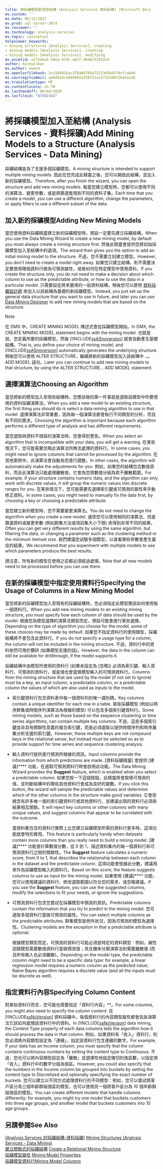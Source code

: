 ```yaml
---
title: 將採礦模型新增至結構 (Analysis Services 資料採礦) |Microsoft Docs
ms.custom: ''
ms.date: 06/13/2017
ms.prod: sql-server-2014
ms.reviewer: ''
ms.technology: analysis-services
ms.topic: conceptual
helpviewer_keywords:
- mining structures [Analysis Services], creating
- mining models [Analysis Services], creating
- mining models [Analysis Services], modifying
ms.assetid: a175daa5-58ea-474c-a82f-9648c5155dc8
author: minewiskan
ms.author: owend
ms.openlocfilehash: 2cc504016ac378a66795e7522365bd570cfca84d
ms.sourcegitcommit: ad4d92dce894592a259721a1571b1d8736abacdb
ms.translationtype: MT
ms.contentlocale: zh-TW
ms.lasthandoff: 08/04/2020
ms.locfileid: "87592342"
---
```

# <a name="add-mining-models-to-a-structure-analysis-services---data-mining"></a><span data-ttu-id="37c24-102">將採礦模型加入至結構 (Analysis Services - 資料採礦)</span><span class="sxs-lookup"><span data-stu-id="37c24-102">Add Mining Models to a Structure (Analysis Services - Data Mining)</span></span>
  <span data-ttu-id="37c24-103">採礦結構是為了支援多個採礦模型。</span><span class="sxs-lookup"><span data-stu-id="37c24-103">A mining structure is intended to support multiple mining models.</span></span> <span data-ttu-id="37c24-104">因此在您完成此精靈之後，您可以開啟此結構，並加入新的採礦模型。</span><span class="sxs-lookup"><span data-stu-id="37c24-104">Therefore, after you finish the wizard, you can open the structure and add new mining models.</span></span> <span data-ttu-id="37c24-105">每當您建立模型時，您都可以使用不同的演算法、變更參數，或是將篩選套用到不同的資料子集。</span><span class="sxs-lookup"><span data-stu-id="37c24-105">Each time that you create a model, you can use a different algorithm, change the parameters, or apply filters to use a different subset of the data.</span></span>  
  
## <a name="adding-new-mining-models"></a><span data-ttu-id="37c24-106">加入新的採礦模型</span><span class="sxs-lookup"><span data-stu-id="37c24-106">Adding New Mining Models</span></span>  
 <span data-ttu-id="37c24-107">當您使用資料採礦精靈建立新的採礦模型時，預設一定要先建立採礦結構。</span><span class="sxs-lookup"><span data-stu-id="37c24-107">When you use the Data Mining Wizard to create a new mining model, by default you must always create a mining structure first.</span></span> <span data-ttu-id="37c24-108">然後此精靈會提供您將初始採礦模型加入至結構中的選項。</span><span class="sxs-lookup"><span data-stu-id="37c24-108">The wizard then gives you the option to add an initial mining model to the structure.</span></span> <span data-ttu-id="37c24-109">不過，您不需要立刻建立模型。</span><span class="sxs-lookup"><span data-stu-id="37c24-109">However, you don't need to create a model right away.</span></span> <span data-ttu-id="37c24-110">如果您只建立結構，則不需要決定要使用哪個資料行做為可預測屬性，或者如何在特定模型中使用資料，</span><span class="sxs-lookup"><span data-stu-id="37c24-110">If you create the structure only, you do not need to make a decision about which column to use as the predictable attribute, or how to use the data in a particular model.</span></span> <span data-ttu-id="37c24-111">只需要設定將來要用的一般資料結構，稍後您可以使用 [資料採礦設計師](data-mining-designer.md) 來加入以該結構為基礎的新採礦模型。</span><span class="sxs-lookup"><span data-stu-id="37c24-111">Instead, you just set up the general data structure that you want to use in future, and later you can use [Data Mining Designer](data-mining-designer.md) to add new mining models that are based on the structure.</span></span>  
  
> [!NOTE]  
>  <span data-ttu-id="37c24-112">在 DMX 中，CREATE MINING MODEL 陳述式會從採礦模型開始。</span><span class="sxs-lookup"><span data-stu-id="37c24-112">In DMX, the CREATE MINING MODEL statement  begins with the mining model.</span></span> <span data-ttu-id="37c24-113">也就是說，您定義所要的採礦模型，然後 [!INCLUDE[ssASnoversion](../../includes/ssasnoversion-md.md)] 就會自動產生基礎結構。</span><span class="sxs-lookup"><span data-stu-id="37c24-113">That is, you define your choice of mining model, and [!INCLUDE[ssASnoversion](../../includes/ssasnoversion-md.md)] automatically generates the underlying structure.</span></span> <span data-ttu-id="37c24-114">稍後您可以使用 ALTER STRUCTURE，繼續將新的採礦模型加入該結構中 .。。ADD MODEL 語句。</span><span class="sxs-lookup"><span data-stu-id="37c24-114">Later you can continue to add new mining models to that structure, by using the ALTER STRUCTURE... ADD MODEL statement.</span></span>  
  
## <a name="choosing-an-algorithm"></a><span data-ttu-id="37c24-115">選擇演算法</span><span class="sxs-lookup"><span data-stu-id="37c24-115">Choosing an Algorithm</span></span>  
 <span data-ttu-id="37c24-116">當您將新的模型加入至現有結構時，您應該做的第一件事就是選取該模型中所要使用的資料採礦演算法。</span><span class="sxs-lookup"><span data-stu-id="37c24-116">When you add a new model to an existing structure, the first thing you should do is select a data mining algorithm to use in that model.</span></span> <span data-ttu-id="37c24-117">選擇演算法非常重要，因為每一個演算法都會執行不同類型的分析，而且有不同的需求。</span><span class="sxs-lookup"><span data-stu-id="37c24-117">Choosing the algorithm is important because each algorithm performs a different type of analysis and has different requirements.</span></span>  
  
 <span data-ttu-id="37c24-118">當您選取與資料不相容的演算法時，您會得到警告。</span><span class="sxs-lookup"><span data-stu-id="37c24-118">When you select an algorithm that is incompatible with your data, you will get a warning.</span></span> <span data-ttu-id="37c24-119">在某些情況下，您可能需要忽略此演算法所無法處理的資料行。</span><span class="sxs-lookup"><span data-stu-id="37c24-119">In some cases, you might need to ignore columns that cannot be processed by the algorithm.</span></span> <span data-ttu-id="37c24-120">在其他案例中，此演算法會自動為您進行調整。</span><span class="sxs-lookup"><span data-stu-id="37c24-120">In other cases, the algorithm will automatically make the adjustments for you.</span></span> <span data-ttu-id="37c24-121">例如，如果您的結構包含數值資料，而且此演算法只能處理離散值，它會為您將數值分組為若干離散範圍。</span><span class="sxs-lookup"><span data-stu-id="37c24-121">For example, if your structure contains numeric data, and the algorithm can only work with discrete values, it will group the numeric values into discrete ranges for you.</span></span> <span data-ttu-id="37c24-122">在某些情況下，您可能需要先選擇索引鍵或可預測的屬性來手動修正資料。</span><span class="sxs-lookup"><span data-stu-id="37c24-122">In some cases, you might need to manually fix the data first, by choosing a key or choosing a predictable attribute.</span></span>  
  
 <span data-ttu-id="37c24-123">當您建立新的模型時，您不需要變更演算法。</span><span class="sxs-lookup"><span data-stu-id="37c24-123">You do not need to change the algorithm when you create a new model.</span></span> <span data-ttu-id="37c24-124">通常您可以使用相同的演算法，但是篩選資料或變更參數 (例如群集方法或項目集大小下限) 來得到非常不同的結果。</span><span class="sxs-lookup"><span data-stu-id="37c24-124">Often you can get very different results by using the same algorithm, but filtering the data, or changing a parameter such as the clustering method or the minimum itemset size.</span></span> <span data-ttu-id="37c24-125">我們建議您試驗多個模型，以查看哪些參數會產生最佳的結果。</span><span class="sxs-lookup"><span data-stu-id="37c24-125">We recommend that you experiment with multiple models to see which parameters produce the best results.</span></span>  
  
 <span data-ttu-id="37c24-126">請注意，所有新的模型在使用之前都必須經過處理。</span><span class="sxs-lookup"><span data-stu-id="37c24-126">Note that all new models need to be processed before you can use them.</span></span>  
  
## <a name="specifying-the-usage-of-columns-in-a-new-mining-model"></a><span data-ttu-id="37c24-127">在新的採礦模型中指定使用資料行</span><span class="sxs-lookup"><span data-stu-id="37c24-127">Specifying the Usage of Columns in a New Mining Model</span></span>  
 <span data-ttu-id="37c24-128">當您將新的採礦模型加入至現有的採礦結構時，您必須指定此模型應該如何使用每一個資料行。</span><span class="sxs-lookup"><span data-stu-id="37c24-128">When you add new mining models to an existing mining structure, you must specify how each column of data should be used by the model.</span></span> <span data-ttu-id="37c24-129">根據您為模型選擇的演算法類型而定，預設可能會進行某些選擇。</span><span class="sxs-lookup"><span data-stu-id="37c24-129">Depending on the type of algorithm you choose for the model, some of these choices may be made by default.</span></span> <span data-ttu-id="37c24-130">如果您不指定資料行的使用類型，採礦結構將不會包含此資料行。</span><span class="sxs-lookup"><span data-stu-id="37c24-130">If you do not specify a usage type for a column, the column will not be included in the mining structure.</span></span> <span data-ttu-id="37c24-131">不過，資料行中的資料依然可用於鑽研 (如果模型支援的話)。</span><span class="sxs-lookup"><span data-stu-id="37c24-131">However, the data in the column can still be available for drillthrough, if the model supports it.</span></span>  
  
 <span data-ttu-id="37c24-132">採礦結構中由模型所使用的資料行 (如果未設定為 [忽略]) 必須為索引鍵、輸入資料行、可預測的資料行，或是值也會當做模型輸入的可預測資料行。</span><span class="sxs-lookup"><span data-stu-id="37c24-132">Columns from the mining structure that are used by the model (if not set to Ignore) must be a key, an input column, a predictable column, or a predictable column the values of which are also used as inputs to the model.</span></span>  
  
-   <span data-ttu-id="37c24-133">索引鍵資料行包含資料表中每一個資料列的唯一識別碼。</span><span class="sxs-lookup"><span data-stu-id="37c24-133">Key columns contain a unique identifier for each row in a table.</span></span> <span data-ttu-id="37c24-134">某些採礦模型 (例如以時序群集或時間序列演算法為根據的模型) 可以包含多個索引鍵資料行。</span><span class="sxs-lookup"><span data-stu-id="37c24-134">Some mining models, such as those based on the sequence clustering or time series algorithms, can contain multiple key columns.</span></span> <span data-ttu-id="37c24-135">不過，這些多個索引鍵並非具有關聯性意義的複合索引鍵，而是必須選取以提供時間序列和時序叢集分析支援的索引鍵。</span><span class="sxs-lookup"><span data-stu-id="37c24-135">However, these multiple keys are not compound keys in the relational sense, but instead must be selected so as to provide support for time series and sequence clustering analysis.</span></span>  
  
-   <span data-ttu-id="37c24-136">輸入資料行提供進行預測所根據的資訊。</span><span class="sxs-lookup"><span data-stu-id="37c24-136">Input columns provide the information from which predictions are made.</span></span> <span data-ttu-id="37c24-137">[資料採礦精靈] 會提供 [建議]\*\*\*\* 功能，在選取可預測資料行時會啟用此功能。</span><span class="sxs-lookup"><span data-stu-id="37c24-137">The Data Mining Wizard provides the **Suggest** feature, which is enabled when you select a predictable column.</span></span> <span data-ttu-id="37c24-138">如果您按一下這個按鈕，此精靈將會取樣可預測的值，並判斷結構中的哪些其他資料行會成為良好的變數。</span><span class="sxs-lookup"><span data-stu-id="37c24-138">If you click this button, the wizard will sample the predictable values and determine which of the other columns in the structure make good variables.</span></span> <span data-ttu-id="37c24-139">它會拒絕含有許多唯一值的索引鍵資料行或其他資料行，並建議出現的資料行必須與結果相互關聯。</span><span class="sxs-lookup"><span data-stu-id="37c24-139">It will reject key columns or other columns with many unique values, and suggest columns that appear to be correlated with the outcome.</span></span>  
  
     <span data-ttu-id="37c24-140">當資料集包含的資料行實際上比您建立採礦模型所需的資料行更多時，這項功能就會特別實用。</span><span class="sxs-lookup"><span data-stu-id="37c24-140">This feature is particularly handy when datasets contain more columns than you really need to build a mining model.</span></span> <span data-ttu-id="37c24-141">[建議]\*\*\*\* 功能會計算數值分數，從 0 到 1，描述資料集內的每一個資料行和可預測資料行之間的關聯性。</span><span class="sxs-lookup"><span data-stu-id="37c24-141">The **Suggest** feature calculates a numeric score, from 0 to 1, that describes the relationship between each column in the dataset and the predictable column.</span></span> <span data-ttu-id="37c24-142">這項功能會依據此分數，建議用來作為採礦模型輸入的資料行。</span><span class="sxs-lookup"><span data-stu-id="37c24-142">Based on this score, the feature suggests columns to use as input for the mining model.</span></span> <span data-ttu-id="37c24-143">如果使用 [建議]\*\*\*\* 功能，您可以使用建議的資料行、修改選取範圍以符合您的需求，或忽略建議。</span><span class="sxs-lookup"><span data-stu-id="37c24-143">If you use the **Suggest** feature, you can use the suggested columns, modify the selections to fit your needs, or ignore the suggestions.</span></span>  
  
-   <span data-ttu-id="37c24-144">可預測資料行包含您嘗試在採礦模型中預測的資訊。</span><span class="sxs-lookup"><span data-stu-id="37c24-144">Predictable columns contain the information that you try to predict in the mining model.</span></span> <span data-ttu-id="37c24-145">您可選取多個資料行當做可預測的屬性。</span><span class="sxs-lookup"><span data-stu-id="37c24-145">You can select multiple columns as the predictable attributes.</span></span> <span data-ttu-id="37c24-146">群集模型是例外狀況，因為可預測的模型為選擇性。</span><span class="sxs-lookup"><span data-stu-id="37c24-146">Clustering models are the exception in that a predictable attribute is optional.</span></span>  
  
     <span data-ttu-id="37c24-147">根據模型類型而定，可預測的資料行可能必須是特定的資料類型：例如，線性迴歸模型需要數值資料行當做預測值；貝氏機率分類演算法則需要離散值 (而且所有輸入也必須離散)。</span><span class="sxs-lookup"><span data-stu-id="37c24-147">Depending on the model type, the predictable column might need to be a specific data type: for example, a linear regression model requires a numeric column as the predicted value; Naïve Bayes algorithm requires a discrete value (and all the inputs must be discrete as well).</span></span>  
  
## <a name="specifying-column-content"></a><span data-ttu-id="37c24-148">指定資料行內容</span><span class="sxs-lookup"><span data-stu-id="37c24-148">Specifying Column Content</span></span>  
 <span data-ttu-id="37c24-149">對某些資料行而言，您可能也需要指定「資料行內容」\*\*。</span><span class="sxs-lookup"><span data-stu-id="37c24-149">For some columns, you might also need to specify the *column content*.</span></span> <span data-ttu-id="37c24-150">在 [!INCLUDE[ssNoVersion](../../includes/ssnoversion-md.md)] 資料採礦中，每個資料行的內容類型屬性都會告訴演算法它該如何處理該資料行中的資料。</span><span class="sxs-lookup"><span data-stu-id="37c24-150">In [!INCLUDE[ssNoVersion](../../includes/ssnoversion-md.md)] data mining, the Content Type property of each data columns tells the algorithm how it should process the data in that column.</span></span> <span data-ttu-id="37c24-151">例如，如果資料有「收入」資料行，則您必須將內容類型設定為「連續」，指定該資料行包含連續的數字。</span><span class="sxs-lookup"><span data-stu-id="37c24-151">For example, if your data has an Income column, you must specify that the column contains continuous numbers by setting the content type to Continuous.</span></span> <span data-ttu-id="37c24-152">不過，您也可以將內容類型設定為「離散」並選擇性地指定確切的值區數，以指定將「收入」資料行中的數字分組為值區。</span><span class="sxs-lookup"><span data-stu-id="37c24-152">However, you could also specify that the numbers in the Income column be grouped into buckets by setting the content type to Discretized and optionally specifying the exact number of buckets.</span></span> <span data-ttu-id="37c24-153">您可以建立以不同方式處理資料行的不同模型：例如，您可以嘗試將客戶區分為三個年齡群組值區的模型，也可以使用另一個將客戶區分為 10 個年齡群組值區的模型。</span><span class="sxs-lookup"><span data-stu-id="37c24-153">You can create different models that handle columns differently: for example, you might try one model that buckets customers into three age groups, and another model that buckets customers into 10 age groups.</span></span>  
  
## <a name="see-also"></a><span data-ttu-id="37c24-154">另請參閱</span><span class="sxs-lookup"><span data-stu-id="37c24-154">See Also</span></span>  
 <span data-ttu-id="37c24-155">[&#40;Analysis Services 的採礦結構-資料採礦&#41;](mining-structures-analysis-services-data-mining.md) </span><span class="sxs-lookup"><span data-stu-id="37c24-155">[Mining Structures &#40;Analysis Services - Data Mining&#41;](mining-structures-analysis-services-data-mining.md) </span></span>  
 <span data-ttu-id="37c24-156">[建立關聯式的採礦結構](create-a-relational-mining-structure.md) </span><span class="sxs-lookup"><span data-stu-id="37c24-156">[Create a Relational Mining Structure](create-a-relational-mining-structure.md) </span></span>  
 <span data-ttu-id="37c24-157">[採礦模型屬性](mining-model-properties.md) </span><span class="sxs-lookup"><span data-stu-id="37c24-157">[Mining Model Properties](mining-model-properties.md) </span></span>  
 [<span data-ttu-id="37c24-158">採礦模型資料行</span><span class="sxs-lookup"><span data-stu-id="37c24-158">Mining Model Columns</span></span>](mining-model-columns.md)  
  
  
